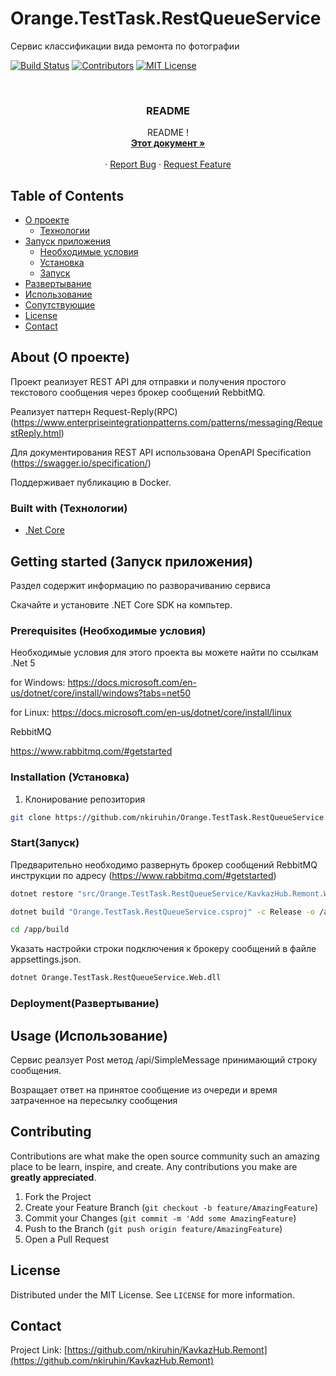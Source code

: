 # Orange.TestTask.RestQueueService
Сервис классификации вида ремонта по фотографии
<!--
*** Thanks for checking out this README Template. If you have a suggestion that would
*** make this better please fork the repo and create a pull request or simple open
*** an issue with the tag "enhancement".
*** Thanks again! Now go create something AMAZING! :D
-->





<!-- PROJECT SHIELDS -->
[![Build Status][build-shield]]()
[![Contributors][contributors-shield]]()
[![MIT License][license-shield]][license-url]



<!-- PROJECT LOGO -->
<br />


  <h3 align="center">README</h3>

  <p align="center">
    README !
    <br />
    <a href="https://github.com/nkiruhin/Orange.TestTask.RestQueueService/blob/master/README.md"><strong>Этот документ »</strong></a>
    <br />
    <br />
    <!--<a href="https://github.com/othneildrew/Best-README-Template">View Demo</a>-->
    ·
    <a href="https://github.com/nkiruhin/Orange.TestTask.RestQueueService/issues">Report Bug</a>
    ·
    <a href="https://github.com/nkiruhin/Orange.TestTask.RestQueueService/issues">Request Feature</a>
  </p>
</p>



<!-- TABLE OF CONTENTS -->
## Table of Contents

* [О проекте](#about)
  * [Технологии](#built-with)
* [Запуск приложения](#getting-started)
  * [Необходимые условия](#prerequisites)
  * [Установка](#installation)
  * [Запуск](#start)
* [Развертывание](#deployment)
* [Использование](#usage)
* [Сопутствующие](#contributing)
* [License](#license)
* [Contact](#contact)



<!-- ABOUT THE PROJECT -->
## About (О проекте)
Проект реализует REST API для отправки и получения простого текстового сообщения через брокер сообщений RebbitMQ.

Реализует паттерн Request-Reply(RPC) (https://www.enterpriseintegrationpatterns.com/patterns/messaging/RequestReply.html)

Для документирования REST API использована OpenAPI Specification (https://swagger.io/specification/)

Поддерживает публикацию в Docker. 

### Built with (Технологии)

* [.Net Core](https://github.com/dotnet/core)


<!-- GETTING STARTED -->
## Getting started (Запуск приложения)

Раздел содержит информацию по разворачиванию сервиса
<p>
Скачайте и установите .NET Core SDK на компьтер.
<p>

### Prerequisites (Необходимые условия)

Необходимые условия для этого проекта вы можете найти по ссылкам
.Net 5

for Windows:
https://docs.microsoft.com/en-us/dotnet/core/install/windows?tabs=net50

for Linux:
https://docs.microsoft.com/en-us/dotnet/core/install/linux

RebbitMQ 

https://www.rabbitmq.com/#getstarted


### Installation (Установка)

1. Клонирование репозитория
```sh
git clone https://github.com/nkiruhin/Orange.TestTask.RestQueueService.git
```


### Start(Запуск)
Предварительно необходимо развернуть брокер сообщений RebbitMQ инструкции по адресу (https://www.rabbitmq.com/#getstarted)

```sh
dotnet restore "src/Orange.TestTask.RestQueueService/KavkazHub.Remont.Web.csproj"
```
```sh
dotnet build "Orange.TestTask.RestQueueService.csproj" -c Release -o /app/build
```
```sh
cd /app/build
```
Указать настройки строки подключения к брокеру сообщений в файле appsettings.json.
```sh
dotnet Orange.TestTask.RestQueueService.Web.dll
```
### Deployment(Развертывание)
<!-- USAGE EXAMPLES -->
## Usage (Использование)


Сервис реалзует Post метод /api/SimpleMessage принимающий строку сообщения.

Возращает ответ на принятое сообщение из очереди и время затраченное на пересылку сообщения

<!-- CONTRIBUTING -->
## Contributing

Contributions are what make the open source community such an amazing place to be learn, inspire, and create. Any contributions you make are **greatly appreciated**.

1. Fork the Project
2. Create your Feature Branch (`git checkout -b feature/AmazingFeature`)
3. Commit your Changes (`git commit -m 'Add some AmazingFeature`)
4. Push to the Branch (`git push origin feature/AmazingFeature`)
5. Open a Pull Request



<!-- LICENSE -->
## License

Distributed under the MIT License. See `LICENSE` for more information.



<!-- CONTACT -->
## Contact


Project Link: [https://github.com/nkiruhin/KavkazHub.Remont](https://github.com/nkiruhin/KavkazHub.Remont)









<!-- MARKDOWN LINKS & IMAGES -->
[build-shield]: https://img.shields.io/badge/build-passing-brightgreen.svg?style=flat-square
[contributors-shield]: https://img.shields.io/badge/contributors-1-orange.svg?style=flat-square
[license-shield]: https://img.shields.io/badge/license-MIT-blue.svg?style=flat-square
[license-url]: https://choosealicense.com/licenses/mit
[linkedin-shield]: https://img.shields.io/badge/-LinkedIn-black.svg?style=flat-square&logo=linkedin&colorB=555
[linkedin-url]: https://linkedin.com/in/othneildrew
[product-screenshot]: https://raw.githubusercontent.com/othneildrew/Best-README-Template/master/screenshot.png

